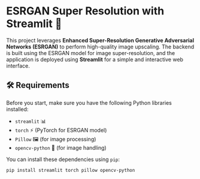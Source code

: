 # ESRGAN Super Resolution with Streamlit 🚀

This project leverages **Enhanced Super-Resolution Generative Adversarial Networks (ESRGAN)** to perform high-quality image upscaling. The backend is built using the ESRGAN model for image super-resolution, and the application is deployed using **Streamlit** for a simple and interactive web interface.

## 🛠️ Requirements

Before you start, make sure you have the following Python libraries installed:

- `streamlit` 📊
- `torch` ⚡ (PyTorch for ESRGAN model)
- `Pillow` 🖼️ (for image processing)
- `opencv-python` 🎥 (for image handling)

You can install these dependencies using `pip`:

```bash
pip install streamlit torch pillow opencv-python
